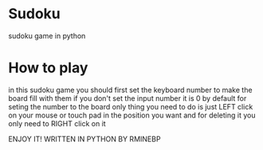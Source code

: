 # Sudoku
sudoku game in python 
# How to play
in this sudoku game you should first set the keyboard number to make the board fill with them
if you don't set the input number it is 0 by default 
for seting the number to the board only thing 
you need to do is just LEFT click on your mouse
or touch pad in the position you want 
and for deleting it you only need to 
RIGHT click on it


ENJOY IT!
WRITTEN IN PYTHON BY RMINEBP
